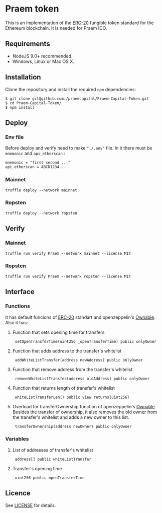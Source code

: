 # Praem token

This is an implementation of the [ERC-20](https://github.com/ethereum/EIPs/blob/master/EIPS/eip-20.md) fungible token standard for the Ethereum blockchain. It is needed for Praem ICO.

## Requirements

* NodeJS 9.0+ recommended.
* Windows, Linux or Mac OS X.

## Installation

Clone the repository and install the required `npm` dependencies:

```
$ git clone git@github.com:/praemcapital/Praem-Capital-Token.git
$ cd Praem-Capital-Token/
$ npm install
```

## Deploy

### Env file

Before deploy and verify need to make `"./.env"` file. In it there must be `mnemonic` and `api_etherscan` :

    mnemonic = "first second ..."
    api_etherscan = ABCD1234...

### Mainnet

    truffle deploy --network mainnet

### Ropsten

    truffle deploy --network ropsten

## Verify

### Mainnet

    truffle run verify Praem --network mainnet --license MIT

### Ropsten

    truffle run verify Praem --network ropsten --license MIT

## Interface

### Functions

It has default funcions of [ERC-20](https://github.com/ethereum/EIPs/blob/master/EIPS/eip-20.md) standart and openzeppelin's [Ownable](https://github.com/OpenZeppelin/openzeppelin-contracts/blob/v3.2.0/contracts/access/Ownable.sol). Also it has:

1) Function that sets opening time for transfers

        setOpenTransferTime(uint256 _openTransferTime) public onlyOwner

2) Function that adds address to the transfer's whitelist

        addWhiteListTransfer(address newAddress) public onlyOwner

3) Function that remove address from the transfer's whitelist

        removeWhiteListTransfer(address oldAddress) public onlyOwner

4) Function that returns length of transfer's whitelist

        whiteListTransferLen() public view returns(uint256)

5) Overload for transferOwnership function of openzeppelin's [Ownable](https://github.com/OpenZeppelin/openzeppelin-contracts/blob/v3.2.0/contracts/access/Ownable.sol). Besides the transfer of ownership, it also removes the old owner from the transfer's whitelist and adds a new owner to this list.

        transferOwnership(address newOwner) public onlyOwner

### Variables

1) List of addresses of transfer's whitelist

        address[] public whiteListTransfer

2) Transfer's opening time

        uint256 public openTransferTime

## Licence

See [LICENSE](./LICENSE) for details.
